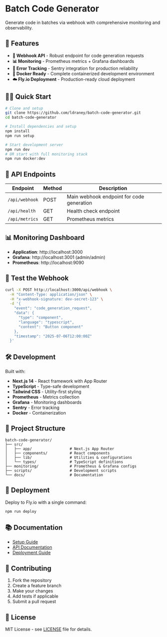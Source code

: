 # Batch Code Generator

Generate code in batches via webhook with comprehensive monitoring and observability.

## 🚀 Features

- **🔗 Webhook API** - Robust endpoint for code generation requests
- **📊 Monitoring** - Prometheus metrics + Grafana dashboards  
- **🚨 Error Tracking** - Sentry integration for production reliability
- **🐳 Docker Ready** - Complete containerized development environment
- **☁️ Fly.io Deployment** - Production-ready cloud deployment

## 🏃‍♂️ Quick Start

```bash
# Clone and setup
git clone https://github.com/ldraney/batch-code-generator.git
cd batch-code-generator

# Install dependencies and setup
npm install
npm run setup

# Start development server
npm run dev
# OR start with full monitoring stack
npm run docker:dev
```

## 🔌 API Endpoints

| Endpoint | Method | Description |
|----------|--------|-------------|
| `/api/webhook` | POST | Main webhook endpoint for code generation |
| `/api/health` | GET | Health check endpoint |
| `/api/metrics` | GET | Prometheus metrics |

## 📊 Monitoring Dashboard

- **Application**: http://localhost:3000
- **Grafana**: http://localhost:3001 (admin/admin)
- **Prometheus**: http://localhost:9090

## 🧪 Test the Webhook

```bash
curl -X POST http://localhost:3000/api/webhook \
  -H "Content-Type: application/json" \
  -H "x-webhook-signature: dev-secret-123" \
  -d '{
    "event": "code_generation_request",
    "data": {
      "type": "component",
      "language": "typescript",
      "content": "Button component"
    },
    "timestamp": "2025-07-06T12:00:00Z"
  }'
```

## 🛠️ Development

Built with:
- **Next.js 14** - React framework with App Router
- **TypeScript** - Type-safe development
- **Tailwind CSS** - Utility-first styling
- **Prometheus** - Metrics collection
- **Grafana** - Monitoring dashboards
- **Sentry** - Error tracking
- **Docker** - Containerization

## 📁 Project Structure

```
batch-code-generator/
├── src/
│   ├── app/                 # Next.js App Router
│   ├── components/          # React components
│   ├── lib/                 # Utilities & configurations
│   └── types/               # TypeScript definitions
├── monitoring/              # Prometheus & Grafana configs
├── scripts/                 # Development scripts
└── docs/                    # Documentation
```

## 🚀 Deployment

Deploy to Fly.io with a single command:

```bash
npm run deploy
```

## 📚 Documentation

- [Setup Guide](docs/SETUP.md)
- [API Documentation](docs/API.md)
- [Deployment Guide](docs/DEPLOYMENT.md)

## 🤝 Contributing

1. Fork the repository
2. Create a feature branch
3. Make your changes
4. Add tests if applicable
5. Submit a pull request

## 📄 License

MIT License - see [LICENSE](LICENSE) file for details.

